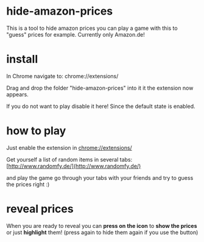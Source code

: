 # hide-amazon-prices
This is a tool to hide amazon prices you can play a game with this to "guess" prices for example. Currently only Amazon.de!

# install
In Chrome navigate to:
chrome://extensions/

Drag and drop the folder "hide-amazon-prices" into it it the extension now appears.

If you do not want to play disable it here! Since the default state is enabled.

# how to play

Just enable the extension in 
[chrome://extensions/](chrome://extensions/)

Get yourself a list of random items in several tabs:
[http://www.randomfy.de/](http://www.randomfy.de/)

and play the game go through your tabs with your friends and try to guess the prices right :)

# reveal prices

When you are ready to reveal you can **press on the icon** to **show the prices** or just **highlight** them! 
(press again to hide them again if you use the button)
